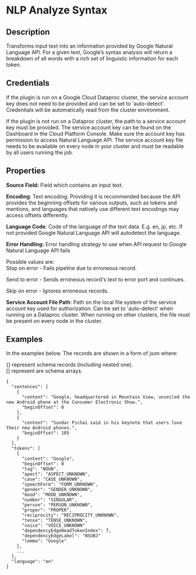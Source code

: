 # NLP Analyze Syntax

Description
-----------
Transforms input text into an information provided by Google Natural Language API.
For a given text, Google’s syntax analysis will return a breakdown of all words with a rich 
set of linguistic information for each token.

Credentials
-----------
If the plugin is run on a Google Cloud Dataproc cluster, the service account key does not need to be
provided and can be set to 'auto-detect'.
Credentials will be automatically read from the cluster environment.

If the plugin is not run on a Dataproc cluster, the path to a service account key must be provided.
The service account key can be found on the Dashboard in the Cloud Platform Console.
Make sure the account key has permission to access Natural Language API.
The service account key file needs to be available on every node in your cluster and
must be readable by all users running the job.

Properties
----------
**Source Field:** Field which contains an input text.

**Encoding**: Text encoding. Providing it is recommended because the API provides the beginning offsets for various 
outputs, such as tokens and mentions, and languages that natively use different text encodings may access offsets 
differently.

**Language Code**: Code of the language of the text data. E.g. en, jp, etc. If not provided
Google Natural Language API will autodetect the language.

**Error Handling:** Error handling strategy to use when API request to Google Natural Language API fails

Possible values are:<br>
Stop on error - Fails pipeline due to erroneous record.

Send to error - Sends erroneous record's text to error port and continues.

Skip on error - Ignores erroneous records.

**Service Account File Path**: Path on the local file system of the service account key used for
authorization. Can be set to 'auto-detect' when running on a Dataproc cluster.
When running on other clusters, the file must be present on every node in the cluster.

Examples
----------

In the examples below. The records are shown in a form of json where:

{} represent schema records (including nested one).                       
[] represent are schema arrays.

```
{
  "sentences": [
    {
      "content": "Google, headquartered in Mountain View, unveiled the new Android phone at the Consumer Electronic Show.",
      "beginOffset": 0
    },
    {
      "content": "Sundar Pichai said in his keynote that users love their new Android phones.",
      "beginOffset": 105
    }
  ],
  "tokens": [
    {
      "content": "Google",
      "beginOffset": 0
      "tag": "NOUN",
      "apect": "ASPECT_UNKNOWN",
      "case": "CASE_UNKNOWN",
      "speechForm": "FORM_UNKNOWN",
      "gender": "GENDER_UNKNOWN",
      "mood": "MOOD_UNKNOWN",
      "number": "SINGULAR",
      "person": "PERSON_UNKNOWN",
      "proper": "PROPER",
      "reciprocity": "RECIPROCITY_UNKNOWN",
      "tense": "TENSE_UNKNOWN",
      "voice": "VOICE_UNKNOWN"
      "dependencyEdgeHeadTokenIndex": 7,
      "dependencyEdgeLabel": "NSUBJ"
      "lemma": "Google"
    },
    ...
  ],
  "language": "en"
}
```